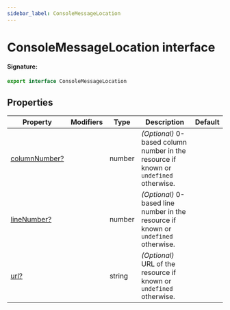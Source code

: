 ```yaml
---
sidebar_label: ConsoleMessageLocation
---
```


# ConsoleMessageLocation interface

#### Signature:

```typescript
export interface ConsoleMessageLocation
```

## Properties

| Property                                                            | Modifiers | Type   | Description                                                                                      | Default |
| ------------------------------------------------------------------- | --------- | ------ | ------------------------------------------------------------------------------------------------ | ------- |
| [columnNumber?](./puppeteer.consolemessagelocation.columnnumber.md) |           | number | _(Optional)_ 0-based column number in the resource if known or <code>undefined</code> otherwise. |         |
| [lineNumber?](./puppeteer.consolemessagelocation.linenumber.md)     |           | number | _(Optional)_ 0-based line number in the resource if known or <code>undefined</code> otherwise.   |         |
| [url?](./puppeteer.consolemessagelocation.url.md)                   |           | string | _(Optional)_ URL of the resource if known or <code>undefined</code> otherwise.                   |         |
